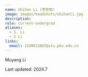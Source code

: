 ```yaml
---
name: Shihan Li (李世晗)
image: images/headshots/shihanli.jpg
description:
role: current-undergrad
aliases:
  - S. Li
  - S Li
links:
  email: 2100011067@stu.pku.edu.cn
---
```


Muyang Li

Last updated: 2024.7

